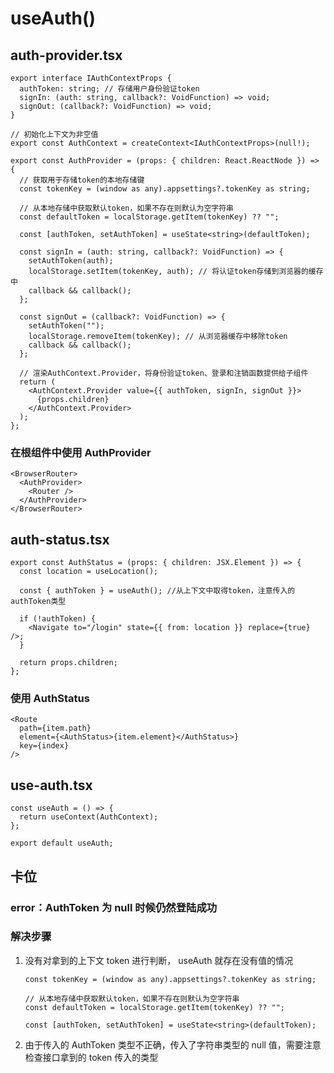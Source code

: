 # useAuth()

## auth-provider.tsx

```tsx
export interface IAuthContextProps {
  authToken: string; // 存储用户身份验证token
  signIn: (auth: string, callback?: VoidFunction) => void;
  signOut: (callback?: VoidFunction) => void;
}

// 初始化上下文为非空值
export const AuthContext = createContext<IAuthContextProps>(null!);

export const AuthProvider = (props: { children: React.ReactNode }) => {
  // 获取用于存储token的本地存储键
  const tokenKey = (window as any).appsettings?.tokenKey as string;

  // 从本地存储中获取默认token，如果不存在则默认为空字符串
  const defaultToken = localStorage.getItem(tokenKey) ?? "";

  const [authToken, setAuthToken] = useState<string>(defaultToken);

  const signIn = (auth: string, callback?: VoidFunction) => {
    setAuthToken(auth);
    localStorage.setItem(tokenKey, auth); // 将认证token存储到浏览器的缓存中
    callback && callback();
  };

  const signOut = (callback?: VoidFunction) => {
    setAuthToken("");
    localStorage.removeItem(tokenKey); // 从浏览器缓存中移除token
    callback && callback();
  };

  // 渲染AuthContext.Provider，将身份验证token、登录和注销函数提供给子组件
  return (
    <AuthContext.Provider value={{ authToken, signIn, signOut }}>
      {props.children}
    </AuthContext.Provider>
  );
};
```

### 在根组件中使用 AuthProvider

```tsx
<BrowserRouter>
  <AuthProvider>
    <Router />
  </AuthProvider>
</BrowserRouter>
```

## auth-status.tsx

```tsx
export const AuthStatus = (props: { children: JSX.Element }) => {
  const location = useLocation();

  const { authToken } = useAuth(); //从上下文中取得token，注意传入的authToken类型

  if (!authToken) {
    <Navigate to="/login" state={{ from: location }} replace={true} />;
  }

  return props.children;
};
```

### 使用 AuthStatus

```tsx
<Route
  path={item.path}
  element={<AuthStatus>{item.element}</AuthStatus>}
  key={index}
/>
```

## use-auth.tsx

```tsx
const useAuth = () => {
  return useContext(AuthContext);
};

export default useAuth;
```

## 卡位

### error：AuthToken 为 null 时候仍然登陆成功

### 解决步骤

1. 没有对拿到的上下文 token 进行判断， useAuth 就存在没有值的情况

   ```tsx
   const tokenKey = (window as any).appsettings?.tokenKey as string;

   // 从本地存储中获取默认token，如果不存在则默认为空字符串
   const defaultToken = localStorage.getItem(tokenKey) ?? "";

   const [authToken, setAuthToken] = useState<string>(defaultToken);
   ```

2. 由于传入的 AuthToken 类型不正确，传入了字符串类型的 null 值，需要注意检查接口拿到的 token 传入的类型
